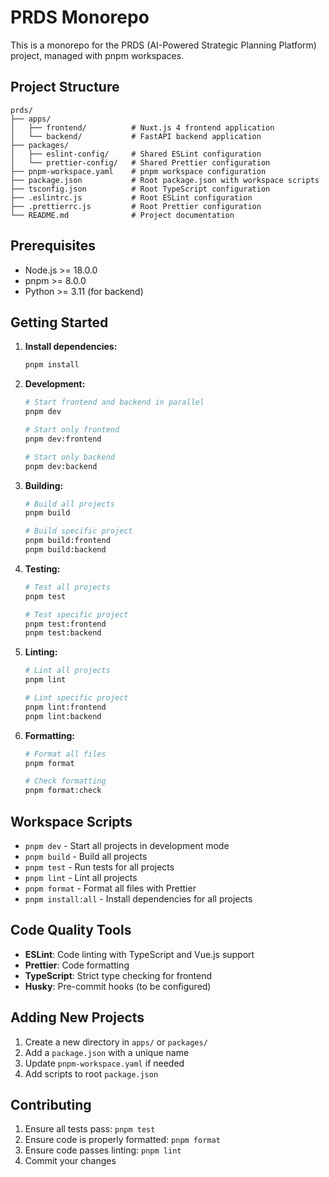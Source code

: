 # PRDS Monorepo

This is a monorepo for the PRDS (AI-Powered Strategic Planning Platform) project, managed with pnpm
workspaces.

## Project Structure

```
prds/
├── apps/
│   ├── frontend/          # Nuxt.js 4 frontend application
│   └── backend/           # FastAPI backend application
├── packages/
│   ├── eslint-config/     # Shared ESLint configuration
│   └── prettier-config/   # Shared Prettier configuration
├── pnpm-workspace.yaml    # pnpm workspace configuration
├── package.json           # Root package.json with workspace scripts
├── tsconfig.json          # Root TypeScript configuration
├── .eslintrc.js           # Root ESLint configuration
├── .prettierrc.js         # Root Prettier configuration
└── README.md              # Project documentation
```

## Prerequisites

- Node.js >= 18.0.0
- pnpm >= 8.0.0
- Python >= 3.11 (for backend)

## Getting Started

1. **Install dependencies:**

   ```bash
   pnpm install
   ```

2. **Development:**

   ```bash
   # Start frontend and backend in parallel
   pnpm dev

   # Start only frontend
   pnpm dev:frontend

   # Start only backend
   pnpm dev:backend
   ```

3. **Building:**

   ```bash
   # Build all projects
   pnpm build

   # Build specific project
   pnpm build:frontend
   pnpm build:backend
   ```

4. **Testing:**

   ```bash
   # Test all projects
   pnpm test

   # Test specific project
   pnpm test:frontend
   pnpm test:backend
   ```

5. **Linting:**

   ```bash
   # Lint all projects
   pnpm lint

   # Lint specific project
   pnpm lint:frontend
   pnpm lint:backend
   ```

6. **Formatting:**

   ```bash
   # Format all files
   pnpm format

   # Check formatting
   pnpm format:check
   ```

## Workspace Scripts

- `pnpm dev` - Start all projects in development mode
- `pnpm build` - Build all projects
- `pnpm test` - Run tests for all projects
- `pnpm lint` - Lint all projects
- `pnpm format` - Format all files with Prettier
- `pnpm install:all` - Install dependencies for all projects

## Code Quality Tools

- **ESLint**: Code linting with TypeScript and Vue.js support
- **Prettier**: Code formatting
- **TypeScript**: Strict type checking for frontend
- **Husky**: Pre-commit hooks (to be configured)

## Adding New Projects

1. Create a new directory in `apps/` or `packages/`
2. Add a `package.json` with a unique name
3. Update `pnpm-workspace.yaml` if needed
4. Add scripts to root `package.json`

## Contributing

1. Ensure all tests pass: `pnpm test`
2. Ensure code is properly formatted: `pnpm format`
3. Ensure code passes linting: `pnpm lint`
4. Commit your changes
